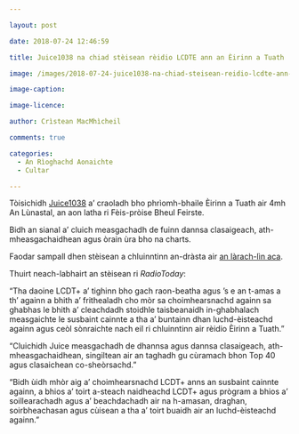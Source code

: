 ```yaml
---

layout: post

date: 2018-07-24 12:46:59

title: Juice1038 na chiad stèisean rèidio LCDTE ann an Èirinn a Tuath

image: /images/2018-07-24-juice1038-na-chiad-steisean-reidio-lcdte-ann-an-eirinn-a-tuath.jpg

image-caption:

image-licence:

author: Crìstean MacMhìcheil

comments: true

categories:
  - An Rìoghachd Aonaichte
  - Cultar

---
```


Tòisichidh [Juice1038][1] a&#8217; craoladh bho phrìomh-bhaile Èirinn a Tuath air 4mh An Lùnastal, an aon latha ri Fèis-pròise Bheul Feirste.

<!--more-->

Bidh an sianal a&#8217; cluich measgachadh de fuinn dannsa clasaigeach, ath-mheasgachaidhean agus òrain ùra bho na charts.

Faodar sampall dhen stèisean a chluinntinn an-dràsta air [an làrach-lìn aca][1].

Thuirt neach-labhairt an stèisean ri _RadioToday_:

&#8220;Tha daoine LCDT+ a&#8217; tighinn bho gach raon-beatha agus &#8217;s e an t-amas a th&#8217; againn a bhith a&#8217; frithealadh cho mòr sa choimhearsnachd againn sa ghabhas le bhith a&#8217; cleachdadh stoidhle taisbeanaidh in-ghabhalach measgaichte le susbaint cainnte a tha a&#8217; buntainn dhan luchd-èisteachd againn agus ceòl sònraichte nach eil ri chluinntinn air rèidio Èirinn a Tuath.”

&#8220;Cluichidh Juice measgachadh de dhannsa agus dannsa clasaigeach, ath-mheasgachaidhean, singiltean air an taghadh gu cùramach bhon Top 40 agus clasaichean co-sheòrsachd.”

&#8220;Bidh ùidh mhòr aig a&#8217; choimhearsnachd LCDT+ anns an susbaint cainnte againn, a bhios a&#8217; toirt a-steach naidheachd LCDT+ agus prògram a bhios a&#8217; soillearachadh agus a&#8217; beachdachadh air na h-amasan, draghan, soirbheachasan agus cùisean a tha a&#8217; toirt buaidh air an luchd-èisteachd againn.&#8221;

 [1]: http://juicebelfast.com/
